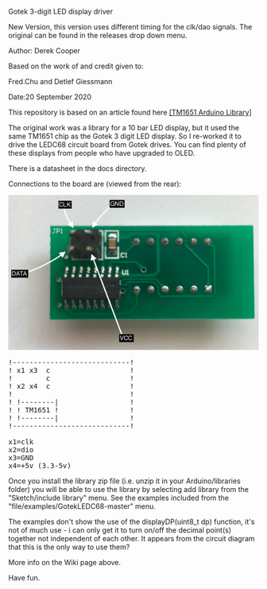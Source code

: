 Gotek 3-digit LED display driver

New Version, this version uses different timing for the clk/dao signals. The original can be found in the releases drop down menu.

  Author: Derek Cooper
  
  Based on the work of and credit given to:
  
  Fred.Chu and Detlef Giessmann


  Date:20 September 2020


This repository is based on an article found here [[TM1651 Arduino Library]](https://www.instructables.com/id/Arduino-Library-and-Examples-for-TM1651-New-Style-/) 

The original work was a library for a 10 bar LED display, but it used the same TM1651 chip as the Gotek 3 digit LED display. So I re-worked it to drive the LEDC68 circuit board from Gotek drives. You can find plenty of these displays from people who have upgraded to OLED.

There is a datasheet in the docs directory.

Connections to the board are (viewed from the rear):

![LEDC68 Pinout](https://github.com/coopzone-dc/GotekLEDC68/blob/master/docs/LEDC68-pin.png)

<pre>
!----------------------------!
! x1 x3  c                   !
!        c                   !
! x2 x4  c                   !
!                            !
! !--------|                 !
! ! TM1651 !                 !
! !--------|                 !
!----------------------------!

x1=clk
x2=dio
x3=GND
x4=+5v (3.3-5v)
</pre>

Once you install the library zip file (i.e. unzip it in your Arduino/libraries folder) you will be able to use the library by selecting add library from the "Sketch/include library" menu. See the examples included from the "file/examples/GotekLEDC68-master" menu.

The examples don't show the use of the displayDP(uint8_t dp) function, it's not of much use - i can only get it to turn on/off the decimal point(s) together not independent of each other. It appears from the circuit diagram that this is the only way to use them?

More info on the Wiki page above.

Have fun.
